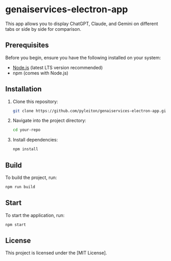 # genaiservices-electron-app

This app allows you to display ChatGPT, Claude, and Gemini on different tabs or side by side for comparison.

## Prerequisites

Before you begin, ensure you have the following installed on your system:

- [Node.js](https://nodejs.org/) (latest LTS version recommended)
- npm (comes with Node.js)

## Installation

1. Clone this repository:
   ```sh
   git clone https://github.com/pyleiton/genaiservices-electron-app.git
   ```
2. Navigate into the project directory:
   ```sh
   cd your-repo
   ```
3. Install dependencies:
   ```sh
   npm install
   ```

## Build

To build the project, run:
```sh
npm run build
```

## Start

To start the application, run:
```sh
npm start
```

## License

This project is licensed under the [MIT License].
